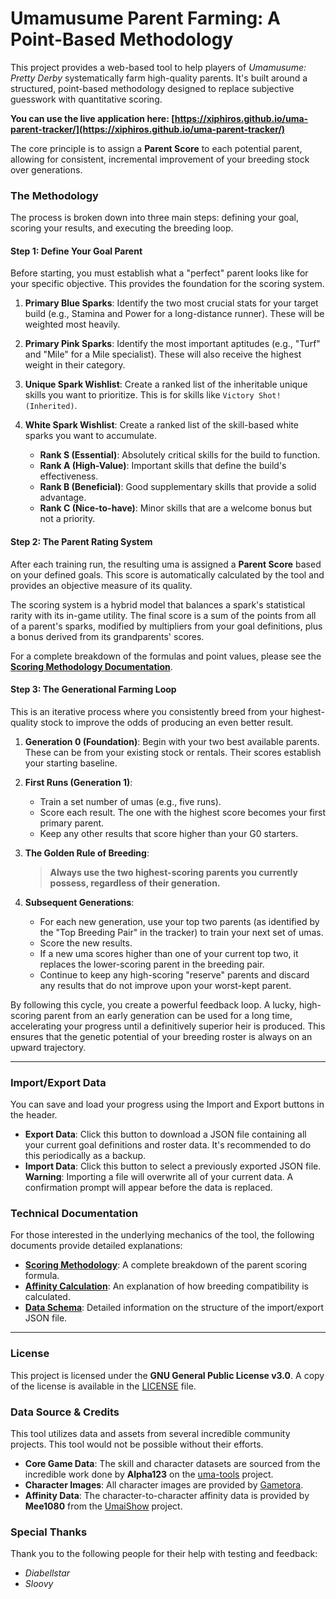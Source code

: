 # Umamusume Parent Farming: A Point-Based Methodology

This project provides a web-based tool to help players of *Umamusume: Pretty Derby* systematically farm high-quality parents. It's built around a structured, point-based methodology designed to replace subjective guesswork with quantitative scoring.

**You can use the live application here: [https://xiphiros.github.io/uma-parent-tracker/](https://xiphiros.github.io/uma-parent-tracker/)**

The core principle is to assign a **Parent Score** to each potential parent, allowing for consistent, incremental improvement of your breeding stock over generations.

### The Methodology

The process is broken down into three main steps: defining your goal, scoring your results, and executing the breeding loop.

#### **Step 1: Define Your Goal Parent**

Before starting, you must establish what a "perfect" parent looks like for your specific objective. This provides the foundation for the scoring system.

1.  **Primary Blue Sparks**: Identify the two most crucial stats for your target build (e.g., Stamina and Power for a long-distance runner). These will be weighted most heavily.

2.  **Primary Pink Sparks**: Identify the most important aptitudes (e.g., "Turf" and "Mile" for a Mile specialist). These will also receive the highest weight in their category.

3.  **Unique Spark Wishlist**: Create a ranked list of the inheritable unique skills you want to prioritize. This is for skills like `Victory Shot! (Inherited)`.

4.  **White Spark Wishlist**: Create a ranked list of the skill-based white sparks you want to accumulate.

    * **Rank S (Essential)**: Absolutely critical skills for the build to function.
    * **Rank A (High-Value)**: Important skills that define the build's effectiveness.
    * **Rank B (Beneficial)**: Good supplementary skills that provide a solid advantage.
    * **Rank C (Nice-to-have)**: Minor skills that are a welcome bonus but not a priority.

#### **Step 2: The Parent Rating System**

After each training run, the resulting uma is assigned a **Parent Score** based on your defined goals. This score is automatically calculated by the tool and provides an objective measure of its quality.

The scoring system is a hybrid model that balances a spark's statistical rarity with its in-game utility. The final score is a sum of the points from all of a parent's sparks, modified by multipliers from your goal definitions, plus a bonus derived from its grandparents' scores.

For a complete breakdown of the formulas and point values, please see the [**Scoring Methodology Documentation**](./docs/scoring_methodology.md).

#### **Step 3: The Generational Farming Loop**

This is an iterative process where you consistently breed from your highest-quality stock to improve the odds of producing an even better result.

1.  **Generation 0 (Foundation)**: Begin with your two best available parents. These can be from your existing stock or rentals. Their scores establish your starting baseline.

2.  **First Runs (Generation 1)**:

    * Train a set number of umas (e.g., five runs).
    * Score each result. The one with the highest score becomes your first primary parent.
    * Keep any other results that score higher than your G0 starters.

3.  **The Golden Rule of Breeding**:

    > **Always use the two highest-scoring parents you currently possess, regardless of their generation.**

4.  **Subsequent Generations**:

    * For each new generation, use your top two parents (as identified by the "Top Breeding Pair" in the tracker) to train your next set of umas.
    * Score the new results.
    * If a new uma scores higher than one of your current top two, it replaces the lower-scoring parent in the breeding pair.
    * Continue to keep any high-scoring "reserve" parents and discard any results that do not improve upon your worst-kept parent.

By following this cycle, you create a powerful feedback loop. A lucky, high-scoring parent from an early generation can be used for a long time, accelerating your progress until a definitively superior heir is produced. This ensures that the genetic potential of your breeding roster is always on an upward trajectory.

---

### Import/Export Data

You can save and load your progress using the Import and Export buttons in the header.

* **Export Data**: Click this button to download a JSON file containing all your current goal definitions and roster data. It's recommended to do this periodically as a backup.
* **Import Data**: Click this button to select a previously exported JSON file. **Warning**: Importing a file will overwrite all of your current data. A confirmation prompt will appear before the data is replaced.

### Technical Documentation

For those interested in the underlying mechanics of the tool, the following documents provide detailed explanations:

*   [**Scoring Methodology**](./docs/scoring_methodology.md): A complete breakdown of the parent scoring formula.
*   [**Affinity Calculation**](./docs/affinity_calculation.md): An explanation of how breeding compatibility is calculated.
*   [**Data Schema**](./docs/data_schema.md): Detailed information on the structure of the import/export JSON file.

---

### License

This project is licensed under the **GNU General Public License v3.0**. A copy of the license is available in the [LICENSE](./LICENSE) file.

### Data Source & Credits

This tool utilizes data and assets from several incredible community projects. This tool would not be possible without their efforts.

*   **Core Game Data**: The skill and character datasets are sourced from the incredible work done by **Alpha123** on the [uma-tools](https://github.com/alpha123/uma-tools) project.
*   **Character Images**: All character images are provided by [Gametora](https://gametora.com/).
*   **Affinity Data**: The character-to-character affinity data is provided by **Mee1080** from the [UmaiShow](https://github.com/mee1080/umaishow/) project.

### Special Thanks

Thank you to the following people for their help with testing and feedback:

*   *Diabellstar*
*   *Sloovy*